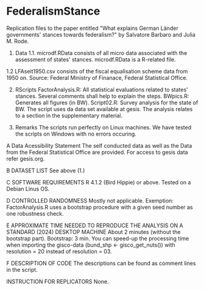 # FederalismStance
Replication files to the paper entitled "What explains German Länder governments' stances towards federalism?" by Salvatore Barbaro and Julia M. Rode. 


1. Data
1.1. microdf.RData consists of all micro data associated with the assessment of states' stances. microdf.RData is a R-related file. 

1.2 LFAseit1950.csv consists of the fiscal equalisation scheme data from 1950 on. Source: Federal Ministry of Finanace, Federal Statistical Office.

2. RScripts
FactorAnalysis.R: All statistical evaluations related to states' stances. Several comments shall help to explain the steps.
BWpics.R: Generates all figures (in BW). 
Script02.R: Survey analysis for the state of BW. The script uses da data set available at gesis. The analysis relates to a section in the supplementary material.

3. Remarks
The scripts run perfectly on Linux machines. We have tested the scripts on Windows with no errors occuring.

A Data Acessibility Statement
The self conducted data as well as the Data from the Federal Statistical Office are provided. For access to gesis data refer gesis.org.

B DATASET LIST
See above (1.)

C SOFTWARE REQUIREMENTS
R 4.1.2 (Bird Hippie) or above. Tested on a Debian Linus OS.

D CONTROLLED RANDOMNESS
Mostly not applicable. Exemption: FactorAnalysis.R uses a bootstrap procedure with a given seed number as one robustness check.

E APPROXIMATE TIME NEEDED TO REPRODUCE THE ANALYSIS ON A STANDARD (2024) DESKTOP MACHINE
About 2 minutes (without the bootstrap part). Bootstrap: 3 min. You can speed-up the processing time when importing the gisco-data (bund_shp <- gisco_get_nuts()) with resolution = 20 instead of resolution = 03.

F DESCRIPTION OF CODE
The descriptions can be found as comment lines in the script.

INSTRUCTION FOR REPLICATORS
None. 

